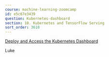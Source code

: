 ```yaml
---
course: machine-learning-zoomcamp
id: e5c67e3439
question: Kubernetes-dashboard
section: 10. Kubernetes and TensorFlow Serving
sort_order: 3610
---
```


[Deploy and Access the Kubernetes Dashboard](https://kubernetes.io/docs/tasks/access-application-cluster/web-ui-dashboard/)

Luke

